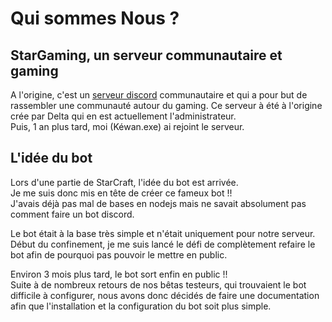 # Qui sommes Nous ?

## StarGaming, un serveur communautaire et gaming

A l'origine, c'est un [serveur discord](https://discord.gg/AKTCEjQ) communautaire et qui a pour but de rassembler une communauté autour du gaming. Ce serveur à été à l'origine crée par Delta qui en est actuellement l'administrateur.  
Puis, 1 an plus tard, moi \(Kéwan.exe\) ai rejoint le serveur.

## L'idée du bot

Lors d'une partie de StarCraft, l'idée du bot est arrivée.  
Je me suis donc mis en tête de créer ce fameux bot !!  
J'avais déjà pas mal de bases en nodejs mais ne savait absolument pas comment faire un bot discord.

Le bot était à la base très simple et n'était uniquement pour notre serveur.  
Début du confinement, je me suis lancé le défi de complètement refaire le bot afin de pourquoi pas pouvoir le mettre en public.

Environ 3 mois plus tard, le bot sort enfin en public !!  
Suite à de nombreux retours de nos bêtas testeurs, qui trouvaient le bot difficile à configurer, nous avons donc décidés de faire une documentation afin que l'installation et la configuration du bot soit plus simple.

